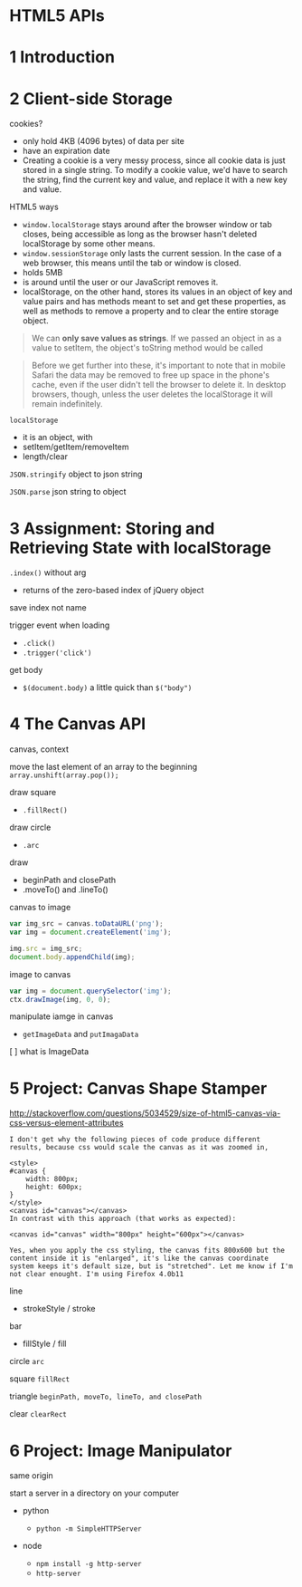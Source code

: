 HTML5 APIs
===========

# 1	Introduction

# 2	Client-side Storage

cookies? 
- only hold 4KB (4096 bytes) of data per site
- have an expiration date
- Creating a cookie is a very messy process, since all cookie data is just stored in a single string. To modify a cookie value, we'd have to search the string, find the current key and value, and replace it with a new key and value. 

HTML5 ways
- `window.localStorage` stays around after the browser window or tab closes, being accessible as long as the browser hasn't deleted localStorage by some other means.
- `window.sessionStorage` only lasts the current session. In the case of a web browser, this means until the tab or window is closed. 
- holds 5MB
- is around until the user or our JavaScript removes it.
- localStorage, on the other hand, stores its values in an object of key and value pairs and has methods meant to set and get these properties, as well as methods to remove a property and to clear the entire storage object.

> We can **only save values as strings**. If we passed an object in as a value to setItem, the object's toString method would be called 

> Before we get further into these, it's important to note that in mobile Safari the data may be removed to free up space in the phone's cache, even if the user didn't tell the browser to delete it. In desktop browsers, though, unless the user deletes the localStorage it will remain indefinitely.


`localStorage`
- it is an object, with
- setItem/getItem/removeItem
- length/clear

`JSON.stringify` object to json string

`JSON.parse` json string to object



# 3	Assignment: Storing and Retrieving State with localStorage

`.index()` without arg
- returns of the zero-based index of jQuery object

save index not name

trigger event when loading
- `.click()`
- `.trigger('click')`

get body
- `$(document.body)` a little quick than `$("body")`

# 4	The Canvas API

canvas, context

move the last element of an array to the beginning
`array.unshift(array.pop());`

draw square
- `.fillRect()`

draw circle
- `.arc` 

draw
- beginPath and closePath
- .moveTo() and .lineTo()


canvas to image

```js
var img_src = canvas.toDataURL('png');
var img = document.createElement('img');

img.src = img_src;
document.body.appendChild(img);      
```

image to canvas

```js
var img = document.querySelector('img');
ctx.drawImage(img, 0, 0);
```

manipulate iamge in canvas
- `getImageData` and `putImagaData`

[ ] what is ImageData

# 5	Project: Canvas Shape Stamper

http://stackoverflow.com/questions/5034529/size-of-html5-canvas-via-css-versus-element-attributes

```
I don't get why the following pieces of code produce different results, because css would scale the canvas as it was zoomed in,

<style>
#canvas {
    width: 800px;
    height: 600px;
}
</style>
<canvas id="canvas"></canvas>
In contrast with this approach (that works as expected):

<canvas id="canvas" width="800px" height="600px"></canvas>

Yes, when you apply the css styling, the canvas fits 800x600 but the content inside it is "enlarged", it's like the canvas coordinate system keeps it's default size, but is "stretched". Let me know if I'm not clear enought. I'm using Firefox 4.0b11
```

line
- strokeStyle / stroke

bar
- fillStyle / fill

circle `arc`

square `fillRect`

triangle `beginPath, moveTo, lineTo, and closePath`

clear  `clearRect`

# 6	Project: Image Manipulator

same origin

start a server in a directory on your computer
- python
  - `python -m SimpleHTTPServer`

- node 
  - `npm install -g http-server`
  - `http-server`
